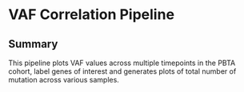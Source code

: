 # VAF Correlation Pipeline

## Summary 
This pipeline plots VAF values across multiple timepoints in the PBTA cohort, label genes of interest and generates plots of total number of mutation across various samples.
